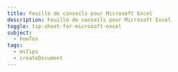 ```yaml
---
title: Feuille de conseils pour Microsoft Excel
description: Feuille de conseils pour Microsoft Excel
toggle: tip-sheet-for-microsoft-excel
subject:
  - howTos
tags:
  - msTips
  - createDocument
---
```

